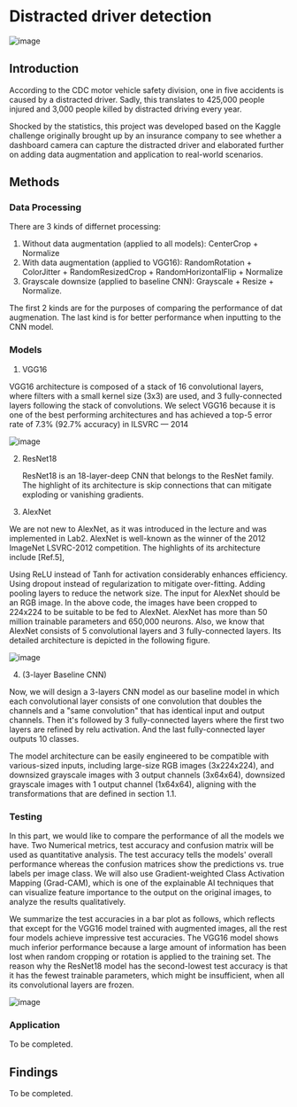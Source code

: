 # Distracted driver detection

![image](https://github.com/pengp5781/Deep-Learning/assets/111671117/81b6b339-f6a0-4c18-8b25-3b8a97bd0a94)

## Introduction
According to the CDC motor vehicle safety division, one in five accidents is caused by a distracted driver. Sadly, this translates to 425,000 people injured and 3,000 people killed by distracted driving every year. 

Shocked by the statistics, this project was developed based on the Kaggle challenge originally brought up by an insurance company to see whether a dashboard camera can capture the distracted driver and elaborated further on adding data augmentation and application to real-world scenarios. 

## Methods
### Data Processing
There are 3 kinds of differnet processing:
1. Without data augmentation (applied to all models): CenterCrop + Normalize
2. With data augmentation (applied to VGG16): RandomRotation + ColorJitter + RandomResizedCrop + RandomHorizontalFlip + Normalize
3. Grayscale downsize (applied to baseline CNN): Grayscale + Resize + Normalize.

The first 2 kinds are for the purposes of comparing the performance of dat augmenation. The last kind is for better performance when inputting to the CNN model.

### Models
1. VGG16
   
VGG16 architecture is composed of a stack of 16 convolutional layers, where filters with a small kernel size (3x3) are used, and 3 fully-connected layers following the stack of convolutions.
We select VGG16 because it is one of the best performing architectures and has achieved a top-5 error rate of 7.3% (92.7% accuracy) in ILSVRC — 2014

![image](https://github.com/pengp5781/Deep-Learning/assets/111671117/a28660d9-5950-40eb-addd-e84c887c927a)

2. ResNet18
   
   ResNet18 is an 18-layer-deep CNN that belongs to the ResNet family. The highlight of its architecture is skip connections that can mitigate exploding or vanishing gradients.

3. AlexNet
 
We are not new to AlexNet, as it was introduced in the lecture and was implemented in Lab2. AlexNet is well-known as the winner of the 2012 ImageNet LSVRC-2012 competition. The highlights of its architecture include [Ref.5],

Using ReLU instead of Tanh for activation considerably enhances efficiency.
Using dropout instead of regularization to mitigate over-fitting.
Adding pooling layers to reduce the network size.
The input for AlexNet should be an RGB image. In the above code, the images have been cropped to 224x224 to be suitable to be fed to AlexNet. AlexNet has more than 50 million trainable parameters and 650,000 neurons. Also, we know that AlexNet consists of 5 convolutional layers and 3 fully-connected layers. Its detailed architecture is depicted in the following figure.

![image](https://github.com/pengp5781/Deep-Learning/assets/111671117/7663251a-5ae1-4abb-9c74-63fb7ec55022)

4. (3-layer Baseline CNN)
   
Now, we will design a 3-layers CNN model as our baseline model in which each convolutional layer consists of one convolution that doubles the channels and a "same convolution" that has identical input and output channels. Then it's followed by 3 fully-connected layers where the first two layers are refined by relu activation. And the last fully-connected layer outputs 10 classes.

The model architecture can be easily engineered to be compatible with various-sized inputs, including large-size RGB images (3x224x224), and downsized grayscale images with 3 output channels (3x64x64), downsized grayscale images with 1 output channel (1x64x64), aligning with the transformations that are defined in section 1.1.


### Testing

In this part, we would like to compare the performance of all the models we have. Two Numerical metrics, test accuracy and confusion matrix will be used as quantitative analysis. The test accuracy tells the models' overall performance whereas the confusion matrices show the predictions vs. true labels per image class. We will also use Gradient-weighted Class Activation Mapping (Grad-CAM), which is one of the explainable AI techniques that can visualize feature importance to the output on the original images, to analyze the results qualitatively.

We summarize the test accuracies in a bar plot as follows, which reflects that except for the VGG16 model trained with augmented images, all the rest four models achieve impressive test accuracies. The VGG16 model shows much inferior performance because a large amount of information has been lost when random cropping or rotation is applied to the training set. The reason why the ResNet18 model has the second-lowest test accuracy is that it has the fewest trainable parameters, which might be insufficient, when all its convolutional layers are frozen.

![image](https://github.com/pengp5781/Deep-Learning/assets/111671117/0a32b49e-da7c-4c99-93c7-426290469870)


### Application
To be completed.
## Findings
To be completed.
